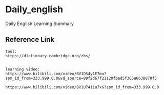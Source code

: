 # Daily_english
Daily English Learning Summary

## Reference Link

```
tool:
https://dictionary.cambridge.org/zhs/


learning video:
https://www.bilibili.com/video/BV1DS4y1E7mu?spm_id_from=333.999.0.0&vd_source=88f2d67f21120fbed5f365a6638870f5

https://www.bilibili.com/video/BV1U7411a7xG?spm_id_from=333.999.0.0
```
